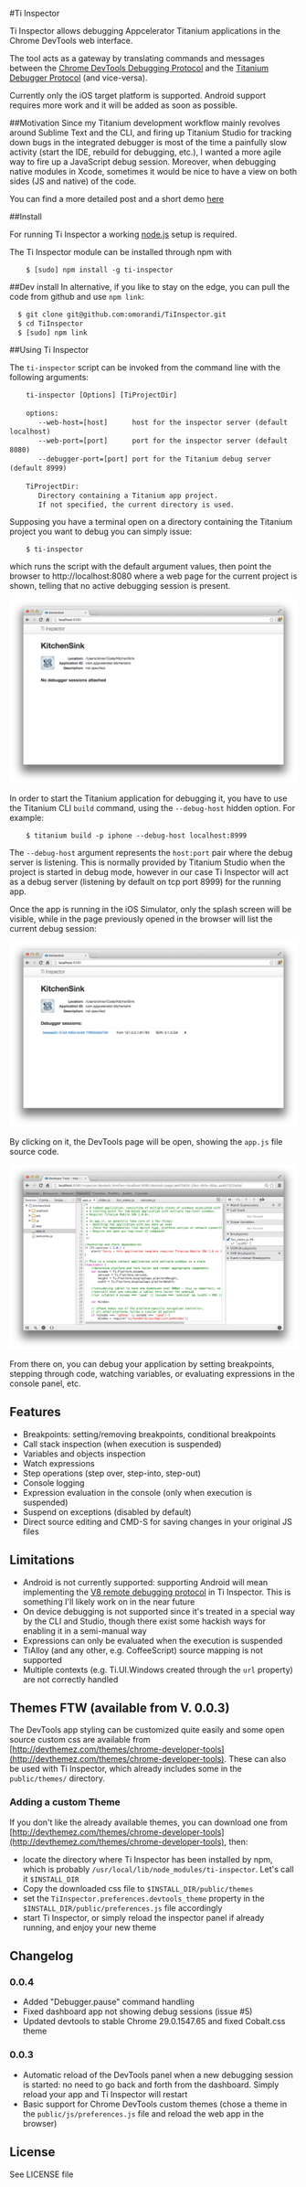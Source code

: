 #Ti Inspector

Ti Inspector allows debugging Appcelerator Titanium applications in the Chrome DevTools web interface.

The tool acts as a gateway by translating commands and messages between the [Chrome DevTools Debugging Protocol](https://developers.google.com/chrome-developer-tools/docs/protocol/1.0/) and the [Titanium Debugger Protocol](http://docs.appcelerator.com/titanium/latest/#!/guide/Debugger_Protocol) (and vice-versa).

Currently only the iOS target platform is supported. Android support requires more work and it will be added as soon as possible.

##Motivation
Since my Titanium development workflow mainly revolves around Sublime Text and the CLI, and firing up Titanium Studio for tracking down bugs in the integrated debugger is most of the time a painfully slow activity (start the IDE, rebuild for debugging, etc.), I wanted a more agile way to fire up a JavaScript debug session. Moreover, when debugging native modules in Xcode, sometimes it would be nice to have a view on both sides (JS and native) of the code.

You can find a more detailed post and a short demo [here](http://titaniumninja.com/debugging-titanium-apps-with-chrome-devtools/)

##Install

For running Ti Inspector a working [node.js](http://nodejs.org/) setup is required.

The Ti Inspector module can be installed through npm with

~~~
    $ [sudo] npm install -g ti-inspector
~~~


##Dev install
In alternative, if you like to stay on the edge, you can pull the code from github and use `npm link`:

~~~
  $ git clone git@github.com:omorandi/TiInspector.git
  $ cd TiInspector
  $ [sudo] npm link
~~~

##Using Ti Inspector

The `ti-inspector` script can be invoked from the command line with the following arguments:

~~~
    ti-inspector [Options] [TiProjectDir]

    options:
       --web-host=[host]      host for the inspector server (default localhost)
       --web-port=[port]      port for the inspector server (default 8080)
       --debugger-port=[port] port for the Titanium debug server (default 8999)

    TiProjectDir:
       Directory containing a Titanium app project.
       If not specified, the current directory is used.
~~~

Supposing you have a terminal open on a directory containing the Titanium project you want to debug you can simply issue:

~~~
    $ ti-inspector
~~~

which runs the script with the default argument values, then point the browser to http://localhost:8080 where a web page for the current project is shown, telling that no active debugging session is present.

![](./screenshots/web-no-sessions.png)

In order to start the Titanium application for debugging it, you have to use the Titanium CLI `build` command, using the `--debug-host` hidden option. For example:

~~~
    $ titanium build -p iphone --debug-host localhost:8999
~~~

The `--debug-host` argument represents the `host:port` pair where the debug server is listening. This is normally provided by Titanium Studio when the project is started in debug mode, however in our case Ti Inspector will act as a debug server (listening by default on tcp port 8999) for the running app.

Once the app is running in the iOS Simulator, only the splash screen will be visible, while in the page previously opened in the browser will list the current debug session:


![](./screenshots/web-active-session.png)


By clicking on it, the DevTools page will be open, showing the `app.js` file source code.

![](./screenshots/debug-session.png)

From there on, you can debug your application by setting breakpoints, stepping through code, watching variables, or evaluating expressions in the console panel, etc.


## Features

* Breakpoints: setting/removing breakpoints, conditional breakpoints
* Call stack inspection (when execution is suspended)
* Variables and objects inspection
* Watch expressions
* Step operations (step over, step-into, step-out)
* Console logging
* Expression evaluation in the console (only when execution is suspended)
* Suspend on exceptions (disabled by default)
* Direct source editing and CMD-S for saving changes in your original JS files

## Limitations

* Android is not currently supported: supporting Android will mean implementing the [V8 remote debugging protocol](https://code.google.com/p/v8/wiki/DebuggerProtocol) in Ti Inspector. This is something I'll likely work on in the near future
* On device debugging is not supported since it's treated in a special way by the CLI and Studio, though there exist some hackish ways for enabling it in a semi-manual way
* Expressions can only be evaluated when the execution is suspended
* TiAlloy (and any other, e.g. CoffeeScript) source mapping is not supported
* Multiple contexts (e.g. Ti.UI.Windows created through the `url` property) are not correctly handled

## Themes FTW (available from V. 0.0.3)

The DevTools app styling can be customized quite easily and some open source custom css are available from [http://devthemez.com/themes/chrome-developer-tools](http://devthemez.com/themes/chrome-developer-tools).
These can also be used with Ti Inspector, which already includes some in the `public/themes/` directory.

### Adding a custom Theme
If you don't like the already available themes, you can download one from [http://devthemez.com/themes/chrome-developer-tools](http://devthemez.com/themes/chrome-developer-tools), then:
* locate the directory where Ti Inspector has been installed by npm, which is probably `/usr/local/lib/node_modules/ti-inspector`. Let's call it `$INSTALL_DIR`
* Copy the downloaded css file to `$INSTALL_DIR/public/themes`
* set the `TiInspector.preferences.devtools_theme` property in the `$INSTALL_DIR/public/preferences.js`  file  accordingly
* start Ti Inspector, or simply reload the inspector panel if already running, and enjoy your new theme


## Changelog


### 0.0.4

* Added "Debugger.pause" command handling
* Fixed dashboard app not showing debug sessions (issue #5)
* Updated devtools to stable Chrome 29.0.1547.65 and fixed Cobalt.css theme


### 0.0.3

* Automatic reload of the DevTools panel when a new debugging session is started: no need to go back and forth from the dashboard. Simply reload your app and Ti Inspector will restart
* Basic support for Chrome DevTools custom themes (chose a theme in the `public/js/preferences.js` file and reload the web app in the browser)


## License

See LICENSE file

